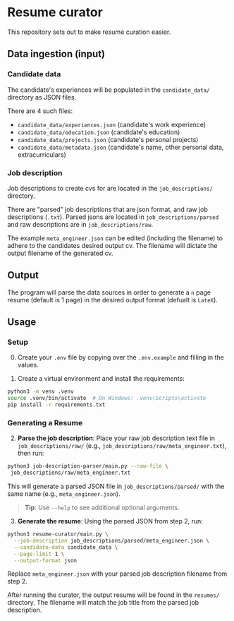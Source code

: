 # Resume curator

This repository sets out to make resume curation easier.

## Data ingestion (input)

### Candidate data

The candidate's experiences will be populated in the `candidate_data/` directory as JSON files.

There are 4 such files:

- `candidate_data/experiences.json` (candidate's work experience)
- `candidate_data/education.json` (candidate's education)
- `candidate_data/projects.json` (candidate's personal projects)
- `candidate_data/metadata.json` (candidate's name, other personal data, extracurriculars)

### Job description

Job descriptions to create cvs for are located in the `job_descriptions/` directory.

There are "parsed" job descriptions that are json format, and raw job descriptions (`.txt`). Parsed jsons are located in `job_descriptions/parsed` and raw descriptions are in `job_descriptions/raw`.

The example `meta_engineer.json` can be edited (including the filename) to adhere to the candidates desired output cv. The filename will dictate the output filename of the generated cv.

## Output

The program will parse the data sources in order to generate a `n` page resume (default is 1 page) in the desired output format (defualt is `LateX`).

## Usage

### Setup

0. Create your `.env` file by copying over the `.env.example` and filling in the values.

1. Create a virtual environment and install the requirements:

```bash
python3 -m venv .venv
source .venv/bin/activate  # On Windows: .venv\Scripts\activate
pip install -r requirements.txt
```

### Generating a Resume

2. **Parse the job description**: Place your raw job description text file in `job_descriptions/raw/` (e.g., `job_descriptions/raw/meta_engineer.txt`), then run:

```bash
python3 job-description-parser/main.py --raw-file \
 job_descriptions/raw/meta_engineer.txt
```

This will generate a parsed JSON file in `job_descriptions/parsed/` with the same name (e.g., `meta_engineer.json`).

> **Tip**: Use `--help` to see additional optional arguments.

3. **Generate the resume**: Using the parsed JSON from step 2, run:

```bash
python3 resume-curator/main.py \
  --job-description job_descriptions/parsed/meta_engineer.json \
  --candidate-data candidate_data \
  --page-limit 1 \
  --output-format json
```

Replace `meta_engineer.json` with your parsed job description filename from step 2.

After running the curator, the output resume will be found in the `resumes/` directory. The filename will match the job title from the parsed job description.
